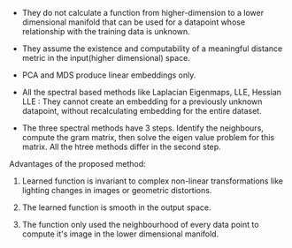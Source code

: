 - They do not calculate a function from higher-dimension to a lower dimensional manifold that can be used for a datapoint whose relationship with the training data is unknown.
- They assume the existence and computability of a meaningful distance metric in the input(higher dimensional) space.

- PCA and MDS produce linear embeddings only.
- All the spectral based methods like Laplacian Eigenmaps, LLE, Hessian LLE : They cannot create an embedding for a previously unknown datapoint, without recalculating embedding for the entire dataset. 
- The three spectral methods have 3 steps. Identify the neighbours, compute the gram matrix, then solve the eigen value problem for this matrix. All the htree methods differ in the second step.

Advantages of the proposed method:
1. Learned function is invariant to complex non-linear transformations like lighting changes in images or geometric distortions.

2. The learned function is smooth in the output space.

3. The function only used the neighbourhood of every data point to compute it's image in the lower dimensional manifold.